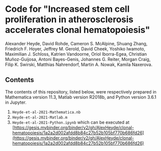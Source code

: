 # Code for "Increased stem cell proliferation in atherosclerosis accelerates clonal hematopoiesis"

Alexander Heyde, David Rohde, Cameron S. McAlpine, Shuang Zhang, Friedrich F. Hoyer, Jeffrey M. Gerold, David Cheek, Yoshiko Iwamoto, Maximilian J. Schloss, Katrien Vandoorne, Oriol Iborra-Egea, Christian Muñoz-Guijosa, Antoni Bayes-Genis, Johannes G. Reiter, Morgan Craig, Filip K. Swirski, Matthias Nahrendorf, Martin A. Nowak, Kamila Naxerova. 


Contents
--------------

The contents of this repository, listed below, were respectively prepared in Mathematica version 11.3, Matlab version R2018b, and Python version 3.6.1 in Jupyter.
1. `Heyde-et-al-2021-Mathematica.nb`
2. `Heyde-et-al-2021-Matlab.m`
3. `Heyde-et-al-2021-Python.ipynb` which can be executed at [https://gesis.mybinder.org/binder/v2/gh/AlexHeyde/clonal-hematopoiesis/1a2a2d002afdd8b84c27b52b105bf770b686fd26](https://gesis.mybinder.org/binder/v2/gh/AlexHeyde/clonal-hematopoiesis/1a2a2d002afdd8b84c27b52b105bf770b686fd26)

